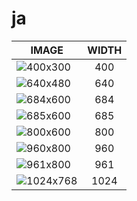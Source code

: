 # ja

| IMAGE | WIDTH |
|-------|:-----:|
| ![400x300](images/fmd_ja_400x300.jpg) | 400 |
| ![640x480](images/fmd_ja_640x480.jpg) | 640 |
| ![684x600](images/fmd_ja_684x600.jpg) | 684 |
| ![685x600](images/fmd_ja_685x600.jpg) | 685 |
| ![800x600](images/fmd_ja_800x600.jpg) | 800 |
| ![960x800](images/fmd_ja_960x800.jpg) | 960 |
| ![961x800](images/fmd_ja_961x800.jpg) | 961 |
| ![1024x768](images/fmd_ja_1024x768.jpg) | 1024 |
